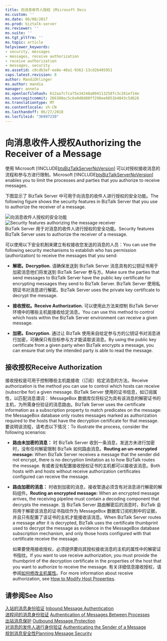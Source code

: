 ```yaml
---
title: 向消息收件人授权 |Microsoft Docs
ms.custom: ''
ms.date: 06/08/2017
ms.prod: biztalk-server
ms.reviewer: ''
ms.suite: ''
ms.tgt_pltfrm: ''
ms.topic: article
helpviewer_keywords:
- security, messages
- messages, receive authorization
- receive authorization
- messages, security
ms.assetid: c0cdb3ef-ee8e-40a1-9362-13cd26495951
caps.latest.revision: 8
author: MandiOhlinger
ms.author: mandia
manager: anneta
ms.openlocfilehash: 612aa7cfca75e34248a094113258fc3c261ef14e
ms.sourcegitcommit: 266308ec5c6a9d8d80ff298ee6051b4843c5d626
ms.translationtype: MT
ms.contentlocale: zh-CN
ms.lasthandoff: 06/27/2018
ms.locfileid: "36997230"
---
```

# <a name="authorizing-the-receiver-of-a-message"></a><span data-ttu-id="c80bb-102">向消息收件人授权</span><span class="sxs-lookup"><span data-stu-id="c80bb-102">Authorizing the Receiver of a Message</span></span>
<span data-ttu-id="c80bb-103">使用 Microsoft [!INCLUDE[btsBizTalkServerNoVersion](../includes/btsbiztalkservernoversion-md.md)] 可以对授权接收消息的流程和参与方进行限制。</span><span class="sxs-lookup"><span data-stu-id="c80bb-103">Microsoft [!INCLUDE[btsBizTalkServerNoVersion](../includes/btsbiztalkservernoversion-md.md)] enables you to limit the processes and parties that you authorize to receive messages.</span></span>  
  
 <span data-ttu-id="c80bb-104">下图显示了 BizTalk Server 中可用于向消息的收件人进行授权的安全功能。</span><span class="sxs-lookup"><span data-stu-id="c80bb-104">The following figure shows the security features in BizTalk Server that you use to authorize the receiver of a message.</span></span>  
  
 <span data-ttu-id="c80bb-105">![向消息收件人授权的安全功能](../core/media/ebiz-plan-secoverview-authz.gif "ebiz_plan_secoverview_authz")</span><span class="sxs-lookup"><span data-stu-id="c80bb-105">![Security features authorizing the message receiver](../core/media/ebiz-plan-secoverview-authz.gif "ebiz_plan_secoverview_authz")</span></span>  
<span data-ttu-id="c80bb-106">BizTalk Server 用于对消息的收件人进行授权的安全功能。</span><span class="sxs-lookup"><span data-stu-id="c80bb-106">Security features BizTalk Server uses to authorize the receiver of a message.</span></span>  
  
 <span data-ttu-id="c80bb-107">可以使用以下安全机制来建立有权接收您发送的消息的人员：</span><span class="sxs-lookup"><span data-stu-id="c80bb-107">You can use the following security mechanisms to establish who has permission (authorization) to receive the messages that you send:</span></span>  
  
-   <span data-ttu-id="c80bb-108">**解密。**</span><span class="sxs-lookup"><span data-stu-id="c80bb-108">**Decryption.**</span></span> <span data-ttu-id="c80bb-109">请确保发送到 BizTalk Server 消息具有的公钥证书用于加密消息他们将发送到 BizTalk Server 参与方。</span><span class="sxs-lookup"><span data-stu-id="c80bb-109">Make sure the parties that send messages to BizTalk Server have the public key certificate for encrypting messages they send to BizTalk Server.</span></span> <span data-ttu-id="c80bb-110">BizTalk Server 使用私钥证书对消息进行解密。</span><span class="sxs-lookup"><span data-stu-id="c80bb-110">BizTalk Server uses the private key certificate to decrypt the message.</span></span>  
  
-   <span data-ttu-id="c80bb-111">**接收授权。**</span><span class="sxs-lookup"><span data-stu-id="c80bb-111">**Receive Authorization.**</span></span> <span data-ttu-id="c80bb-112">可以使用此方法来控制 BizTalk Server 环境中的哪些主机能接收给定消息。</span><span class="sxs-lookup"><span data-stu-id="c80bb-112">You can use this method to control which hosts within the BizTalk Server environment can receive a given message.</span></span>  
  
-   <span data-ttu-id="c80bb-113">**加密。**</span><span class="sxs-lookup"><span data-stu-id="c80bb-113">**Encryption.**</span></span> <span data-ttu-id="c80bb-114">通过让 BizTalk 使用来自给定参与方的公钥证书对消息进行加密，可确保只有目标参与方才能读取该消息。</span><span class="sxs-lookup"><span data-stu-id="c80bb-114">By using the public key certificate from a given party when BizTalk encrypts a message, you can ensure that only the intended party is able to read the message.</span></span>  
  
## <a name="receive-authorization"></a><span data-ttu-id="c80bb-115">接收授权</span><span class="sxs-lookup"><span data-stu-id="c80bb-115">Receive Authorization</span></span>  
 <span data-ttu-id="c80bb-116">接收授权是可用于控制哪些主机能接收（订阅）给定消息的方法。</span><span class="sxs-lookup"><span data-stu-id="c80bb-116">Receive authorization is the method you can use to control which hosts can receive (subscribe for) a given message.</span></span> <span data-ttu-id="c80bb-117">BizTalk Server 使用的证书信息，如订阅属性，以匹配消息谓词： MessageBox 数据库仅将标记为具有该消息的解密证书的主机，为所需身份验证的消息路由。</span><span class="sxs-lookup"><span data-stu-id="c80bb-117">BizTalk Server uses the certificate information as a subscription property to match predicates on the message: the MessageBox database only routes messages marked as authorization required to the hosts that have the decryption certificate for that message.</span></span> <span data-ttu-id="c80bb-118">要说明该流程，请考虑以下情况：</span><span class="sxs-lookup"><span data-stu-id="c80bb-118">To illustrate the process, consider the following scenarios:</span></span>  
  
- <span data-ttu-id="c80bb-119">**路由未加密的消息：** 时 BizTalk Server 收到一条消息，发送方未进行加密时，没有任何解密限制 BizTalk 如何路由消息。</span><span class="sxs-lookup"><span data-stu-id="c80bb-119">**Routing an un-encrypted message:** When BizTalk Server receives a message that the sender did not encrypt, there is no decryption limitation as to how BizTalk routes the message.</span></span> <span data-ttu-id="c80bb-120">有或者没有配置接收授权证书的主机都可以接收该消息。</span><span class="sxs-lookup"><span data-stu-id="c80bb-120">Both hosts with and hosts without receive authorization certificates configured can receive the message.</span></span>  
  
- <span data-ttu-id="c80bb-121">**路由加密的消息：** 时收到加密的消息，接收管道必须含有对消息进行解密的解码组件。</span><span class="sxs-lookup"><span data-stu-id="c80bb-121">**Routing an encrypted message:** When an encrypted message arrives, the receiving pipeline must contain a decoding component that decrypts the message.</span></span> <span data-ttu-id="c80bb-122">当 BizTalk Server 路由解密后的消息时，BizTalk 会将用于解密该消息的证书指纹作为 MessageBox 数据库订阅机制中的证据，并且只有配置了该证书的主机才能接收该消息。</span><span class="sxs-lookup"><span data-stu-id="c80bb-122">When BizTalk Server routes a message after it is decrypted, BizTalk uses the certificate thumbprint used to decrypt the message as evidence in the MessageBox database subscription mechanism, and only those hosts configured with that certificate receive the message.</span></span>  
  
  <span data-ttu-id="c80bb-123">如果要使用接收授权，必须提供要向其授权接收消息的主机的属性中的解密证书指纹。</span><span class="sxs-lookup"><span data-stu-id="c80bb-123">If you want to use receive authorization, you must provide the thumbprint of the decryption certificate in the properties of the host that you want to authorize to receive the message.</span></span> <span data-ttu-id="c80bb-124">有关详细信息接收授权，请参阅[如何修改主机属性](../core/how-to-modify-host-properties.md)。</span><span class="sxs-lookup"><span data-stu-id="c80bb-124">For more information about receive authorization, see [How to Modify Host Properties](../core/how-to-modify-host-properties.md).</span></span>  
  
## <a name="see-also"></a><span data-ttu-id="c80bb-125">请参阅</span><span class="sxs-lookup"><span data-stu-id="c80bb-125">See Also</span></span>  
 <span data-ttu-id="c80bb-126">[入站的消息身份验证](../core/inbound-message-authentication.md) </span><span class="sxs-lookup"><span data-stu-id="c80bb-126">[Inbound Message Authentication](../core/inbound-message-authentication.md) </span></span>  
 <span data-ttu-id="c80bb-127">[进程间的消息身份验证](../core/authentication-of-messages-between-processes.md) </span><span class="sxs-lookup"><span data-stu-id="c80bb-127">[Authentication of Messages Between Processes](../core/authentication-of-messages-between-processes.md) </span></span>  
 <span data-ttu-id="c80bb-128">[出站消息保护](../core/outbound-message-protection.md) </span><span class="sxs-lookup"><span data-stu-id="c80bb-128">[Outbound Message Protection](../core/outbound-message-protection.md) </span></span>  
 <span data-ttu-id="c80bb-129">[对消息的发件人进行身份验证](../core/authenticating-the-sender-of-a-message.md) </span><span class="sxs-lookup"><span data-stu-id="c80bb-129">[Authenticating the Sender of a Message](../core/authenticating-the-sender-of-a-message.md) </span></span>  
 [<span data-ttu-id="c80bb-130">规划消息安全性</span><span class="sxs-lookup"><span data-stu-id="c80bb-130">Planning Message Security</span></span>](../core/planning-message-security.md)